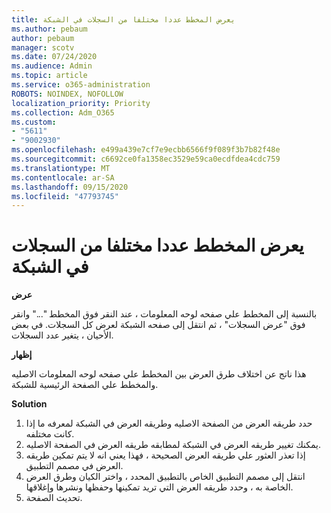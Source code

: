 ```yaml
---
title: يعرض المخطط عددا مختلفا من السجلات في الشبكة
ms.author: pebaum
author: pebaum
manager: scotv
ms.date: 07/24/2020
ms.audience: Admin
ms.topic: article
ms.service: o365-administration
ROBOTS: NOINDEX, NOFOLLOW
localization_priority: Priority
ms.collection: Adm_O365
ms.custom:
- "5611"
- "9002930"
ms.openlocfilehash: e499a439e7cf7e9ecbb6566f9f089f3b7b82f48e
ms.sourcegitcommit: c6692ce0fa1358ec3529e59ca0ecdfdea4cdc759
ms.translationtype: MT
ms.contentlocale: ar-SA
ms.lasthandoff: 09/15/2020
ms.locfileid: "47793745"
---
```

# <a name="chart-shows-different-number-of-records-in-grid"></a>يعرض المخطط عددا مختلفا من السجلات في الشبكة

**عرض**

بالنسبة إلى المخطط علي صفحه لوحه المعلومات ، عند النقر فوق المخطط "..." وانقر فوق "عرض السجلات" ، ثم انتقل إلى صفحه الشبكة لعرض كل السجلات. في بعض الأحيان ، يتغير عدد السجلات.

**إظهار**

هذا ناتج عن اختلاف طرق العرض بين المخطط علي صفحه لوحه المعلومات الاصليه والمخطط علي الصفحة الرئيسية للشبكة.  

**Solution**

1. حدد طريقه العرض من الصفحة الاصليه وطريقه العرض في الشبكة لمعرفه ما إذا كانت مختلفه.
2. يمكنك تغيير طريقه العرض في الشبكة لمطابقه طريقه العرض في الصفحة الاصليه.
3. إذا تعذر العثور علي طريقه العرض الصحيحة ، فهذا يعني انه لا يتم تمكين طريقه العرض في مصمم التطبيق.
4. انتقل إلى مصمم التطبيق الخاص بالتطبيق المحدد ، واختر الكيان وطرق العرض الخاصة به ، وحدد طريقه العرض التي تريد تمكينها وحفظها ونشرها وإغلاقها.
5. تحديث الصفحة.
